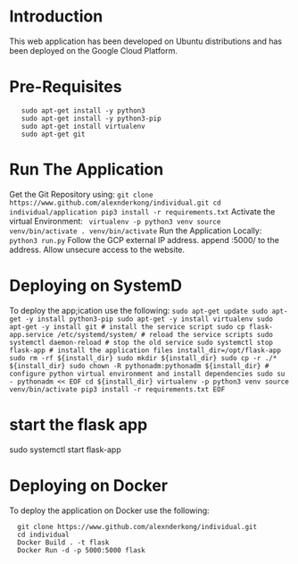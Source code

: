 # Introduction

This web application has been developed on Ubuntu distributions and has been deployed on the Google Cloud Platform.

# Pre-Requisites

  ```sudo apt-get update
     sudo apt-get install -y python3
     sudo apt-get install -y python3-pip
     sudo apt-get install virtualenv
     sudo apt-get git
```
# Run The Application

  Get the Git Repository using:
    ```
      git clone https://www.github.com/alexnderkong/individual.git
      cd individual/application
      pip3 install -r requirements.txt
    ```
  Activate the virtual Environment:
     ``` 
      virtualenv -p python3 venv
      source venv/bin/activate
      . venv/bin/activate
     ``` 
  Run the Application Locally:
    ```
    python3 run.py
    ```
  Follow the GCP external IP address.
  append :5000/ to the address.
  Allow unsecure access to the website.

# Deploying on SystemD
  To deploy the app;ication use the following:
    ```
    sudo apt-get update
    sudo apt-get -y install python3-pip
    sudo apt-get -y install virtualenv
    sudo apt-get -y install git
    # install the service script
    sudo cp flask-app.service /etc/systemd/system/
    # reload the service scripts
    sudo systemctl daemon-reload
    # stop the old service
    sudo systemctl stop flask-app
    # install the application files
    install_dir=/opt/flask-app
    sudo rm -rf ${install_dir}
    sudo mkdir ${install_dir}
    sudo cp -r ./* ${install_dir}
    sudo chown -R pythonadm:pythonadm ${install_dir}
    # configure python virtual environment and install dependencies
    sudo su - pythonadm << EOF
    cd ${install_dir}
    virtualenv -p python3 venv
    source venv/bin/activate
    pip3 install -r requirements.txt
    EOF
    ```
# start the flask app
sudo systemctl start flask-app

# Deploying on Docker

  To deploy the application on Docker use the following:
  ```
    git clone https://www.github.com/alexnderkong/individual.git
    cd individual
    Docker Build . -t flask
    Docker Run -d -p 5000:5000 flask
  ```
  
